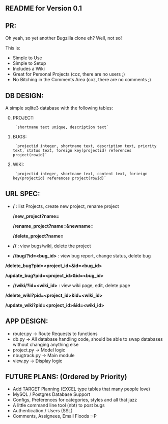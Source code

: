 
README for Version 0.1
----------------------

## PR: ##

Oh yeah, so yet another Bugzilla clone eh? Well, not so! 

This is:

* Simple to Use
* Simple to Setup
* Includes a Wiki
* Great for Personal Projects (coz, there are no users ;)
* No Bitching in the Comments Area (coz, there are no comments ;)
   

## DB DESIGN: ##

A simple sqlite3 database with the following tables:

0. PROJECT:

		`shortname text unique, description text`
	  
1. BUGS:

		`projectid integer, shortname text, description text, priority text, status text, foreign key(projectid) references project(rowid)`

2. WIKI:
	
		`projectid integer, shortname text, content text, forieign key(projectid) references project(rowid)`

## URL SPEC: ##
* __/__ : list Projects, create new project, rename project

  __/new_project?name=<Project Name>__ 		

  __/rename_project?name=<Old Name>&newname=<New Name>__

  __/delete_project?name=<Project Name>__

* __/<Project Name>/__ : view bugs/wiki, delete the project
				
* __/<Project Name>/bug/?id=<bug_id>__ : view bug report, change status, delete bug

__/delete_bug?pid=<project_id>&id=<bug_id>__	

__/update_bug?pid=<project_id>&id=<bug_id>__   

* __/<Project Name>/wiki/?id=<wiki_id>__ : view wiki page, edit, delete page

__/delete_wiki?pid=<project_id>&id=<wiki_id>__ 	

__/update_wiki?pid=<project_id>&id=<wiki_id>__   


## APP DESIGN: ##

* router.py	-> Route Requests to functions
* db.py	  	-> All database handling code, should be able to
        	   swap databases without changing anything else
* project.py	-> Model logic
* nbugtrack.py	-> Main module	
* view.py	-> Display logic

## FUTURE PLANS: (Ordered by Priority) ##

* Add TARGET Planning (EXCEL type tables that many people love)
* MySQL / Postgres Database Support
* Configs, Preferences for categories, styles and all that jazz
* A little command line tool (nbt) to post bugs
* Authentication / Users (SSL)
* Comments, Assignees, Email Floods :-P
